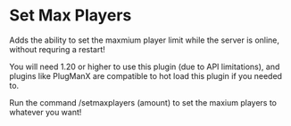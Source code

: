 # Set Max Players

Adds the ability to set the maxmium player limit while the server is online, without requring a restart!

You will need 1.20 or higher to use this plugin (due to API limitations), and plugins like PlugManX are compatible to hot load this plugin if you needed to.

Run the command /setmaxplayers (amount) to set the maxium players to whatever you want!

